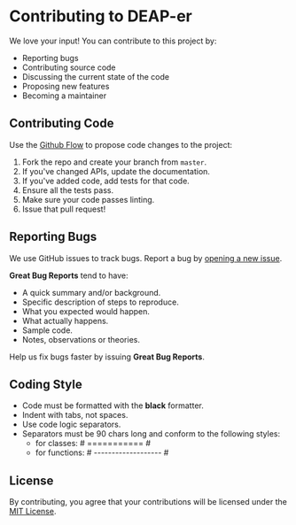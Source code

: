 # Contributing to DEAP-er
We love your input! You can contribute to this project by:

- Reporting bugs
- Contributing source code
- Discussing the current state of the code
- Proposing new features
- Becoming a maintainer


## Contributing Code
Use the [Github Flow](https://docs.github.com/en/get-started/quickstart/github-flow) to propose code changes to the project:

1. Fork the repo and create your branch from `master`.
2. If you've changed APIs, update the documentation.
3. If you've added code, add tests for that code.
4. Ensure all the tests pass.
5. Make sure your code passes linting.
6. Issue that pull request!


## Reporting Bugs
We use GitHub issues to track bugs. Report a bug by [opening a new issue](https://github.com/aabmets/deap-er/issues/new).

**Great Bug Reports** tend to have:

- A quick summary and/or background.
- Specific description of steps to reproduce.
- What you expected would happen.
- What actually happens.
- Sample code.
- Notes, observations or theories.

Help us fix bugs faster by issuing **Great Bug Reports**.


## Coding Style
- Code must be formatted with the **black** formatter.  
- Indent with tabs, not spaces.  
- Use code logic separators.
- Separators must be 90 chars long and conform to the following styles:
  - for classes: \# =========== #
  - for functions: \# ------------------- #


## License
By contributing, you agree that your contributions will be licensed under the [MIT License](https://github.com/aabmets/deap-er/blob/main/LICENSE).
